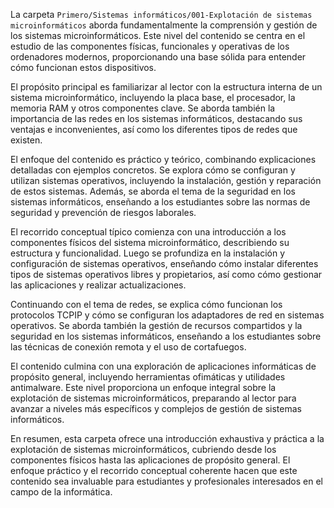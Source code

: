 La carpeta `Primero/Sistemas informáticos/001-Explotación de sistemas microinformáticos` aborda fundamentalmente la comprensión y gestión de los sistemas microinformáticos. Este nivel del contenido se centra en el estudio de las componentes físicas, funcionales y operativas de los ordenadores modernos, proporcionando una base sólida para entender cómo funcionan estos dispositivos.

El propósito principal es familiarizar al lector con la estructura interna de un sistema microinformático, incluyendo la placa base, el procesador, la memoria RAM y otros componentes clave. Se aborda también la importancia de las redes en los sistemas informáticos, destacando sus ventajas e inconvenientes, así como los diferentes tipos de redes que existen.

El enfoque del contenido es práctico y teórico, combinando explicaciones detalladas con ejemplos concretos. Se explora cómo se configuran y utilizan sistemas operativos, incluyendo la instalación, gestión y reparación de estos sistemas. Además, se aborda el tema de la seguridad en los sistemas informáticos, enseñando a los estudiantes sobre las normas de seguridad y prevención de riesgos laborales.

El recorrido conceptual típico comienza con una introducción a los componentes físicos del sistema microinformático, describiendo su estructura y funcionalidad. Luego se profundiza en la instalación y configuración de sistemas operativos, enseñando cómo instalar diferentes tipos de sistemas operativos libres y propietarios, así como cómo gestionar las aplicaciones y realizar actualizaciones.

Continuando con el tema de redes, se explica cómo funcionan los protocolos TCPIP y cómo se configuran los adaptadores de red en sistemas operativos. Se aborda también la gestión de recursos compartidos y la seguridad en los sistemas informáticos, enseñando a los estudiantes sobre las técnicas de conexión remota y el uso de cortafuegos.

El contenido culmina con una exploración de aplicaciones informáticas de propósito general, incluyendo herramientas ofimáticas y utilidades antimalware. Este nivel proporciona un enfoque integral sobre la explotación de sistemas microinformáticos, preparando al lector para avanzar a niveles más específicos y complejos de gestión de sistemas informáticos.

En resumen, esta carpeta ofrece una introducción exhaustiva y práctica a la explotación de sistemas microinformáticos, cubriendo desde los componentes físicos hasta las aplicaciones de propósito general. El enfoque práctico y el recorrido conceptual coherente hacen que este contenido sea invaluable para estudiantes y profesionales interesados en el campo de la informática.
